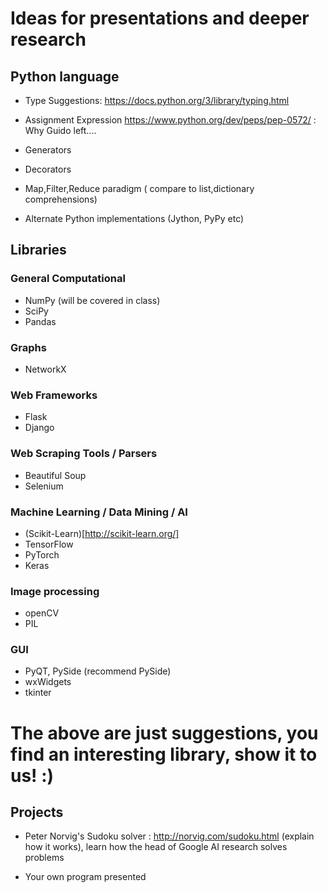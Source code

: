 # Ideas for presentations and deeper research

## Python language

* Type Suggestions: https://docs.python.org/3/library/typing.html
* Assignment Expression https://www.python.org/dev/peps/pep-0572/ : Why Guido left....
* Generators
* Decorators
* Map,Filter,Reduce paradigm ( compare to list,dictionary comprehensions)

* Alternate Python implementations (Jython, PyPy etc)


## Libraries

### General Computational

* NumPy (will be covered in class)
* SciPy
* Pandas


### Graphs
* NetworkX


### Web Frameworks

* Flask
* Django

### Web Scraping Tools / Parsers
* Beautiful Soup
* Selenium


### Machine Learning / Data Mining / AI
* (Scikit-Learn)[http://scikit-learn.org/]
* TensorFlow
* PyTorch
* Keras

### Image processing
* openCV
* PIL

### GUI
* PyQT, PySide (recommend PySide)
* wxWidgets
* tkinter


# The above are just suggestions, you find an interesting library, show it to us! :)


## Projects

* Peter Norvig's Sudoku solver : http://norvig.com/sudoku.html (explain how it works), learn how the head of Google AI research solves problems

* Your own program presented
